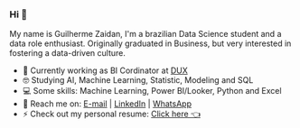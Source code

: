 ### Hi 👋
My name is Guilherme Zaidan, I'm a brazilian Data Science student and a data role enthusiast.
Originally graduated in Business, but very interested in fostering a data-driven culture.

- 🔭 Currently working as BI Cordinator at [DUX](https://wearedux.com/)
- 🤓 Studying AI, Machine Learning, Statistic, Modeling and SQL
- 💻 Some skills: Machine Learning, Power BI/Looker, Python and Excel
- 📩 Reach me on: [E-mail](mailto:gfzaidan57@gmail.com) | [LinkedIn](https://www.linkedin.com/in/guilherme-zaidan/) | [WhatsApp](wa.me/5531995526168) 
- ⚡ Check out my personal resume: [Click here 👈](https://guilherme-zaidan-cv.streamlit.app/)
